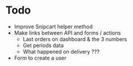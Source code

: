 # Todo
- Improve Snipcart helper method
- Make links between API and forms / actions
  - Last orders on dashboard & the 3 numbers
  - Get periods data
  - What happened on delivery ???
- Form to create a user
